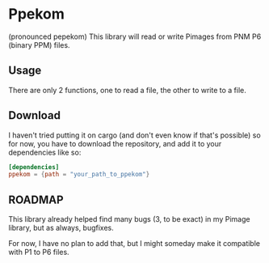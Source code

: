 # Ppekom

(pronounced pepekom)
This library will read or write Pimages from PNM P6 (binary PPM) files.

## Usage

There are only 2 functions, one to read a file, the other to write to a file.

## Download

I haven't tried putting it on cargo (and don't even know if that's possible) so for
now, you have to download the repository, and add it to your dependencies like so:

```toml
[dependencies]
ppekom = {path = "your_path_to_ppekom"}
```

## ROADMAP

This library already helped find many bugs (3, to be exact) in my Pimage library,
but as always, bugfixes.

For now, I have no plan to add that, but I might someday make it compatible with
P1 to P6 files.
